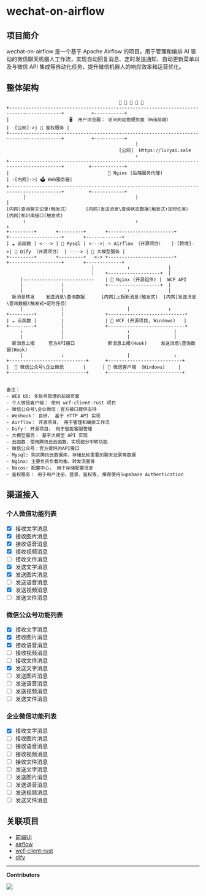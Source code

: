# wechat-on-airflow

## 项目简介

wechat-on-airflow 是一个基于 Apache Airflow 的项目，用于管理和编排 AI 驱动的微信聊天机器人工作流，实现自动回复消息、定时发送通知、自动更新菜单以及与微信 API 集成等自动化任务，提升微信机器人的响应效率和运营优化。

## 整体架构

```
                                         👤 👤 👤 👤 👤
+-----------------------------------------------------------------------------------------+          +-----------+
|                      🖥️  用户浏览器： 访问网站管理页面（Web前端）                              | -[公网]->| 🔑 鉴权服务 |  
+-----------------------------------------------------------------------------------------+          +-----------+
                                               |                                                    
                                         [公网]  Https://lucyai.sale                                          
                                               ↓                                                    
+-----------------------------------------------------------------------------------------+         +------------+      
|                                    🔄 Nginx (后端服务代理)                                | -[内网]->| 🗳️ Web服务器|  
+-----------------------------------------------------------------------------------------+         +------------+      
      |                                        |                             |
[内网]查询聊天记录(触发式）      [内网]发送消息\查询状态数据(触发式+定时任务）    [内网]知识库接口(触发式)       
      ↓                                        ↓                             ↓   
+---------+       +---------+       +------------------------+         +-------------------+       +-------------+
| ☁️ 云函数 | <---> | 💾 Mysql | <--->| ⭐️ Airflow （开源项目）   |-[跨境]->| 🤖 Dify （开源项目） | ----> | 🧠 大模型服务 |
+---------+       +---------+   <-> +------------------------+         +-------------------+       +-------------+
                               |            ↑              |
                               |    +-------------------+  |
     |--------------------------    | 🔌 Nginx (开源组件) |  WCF API
     |              |               +-------------------+  |
     |              |                       ↑              |
  新消息转发    发送消息\查询数据      [内网]上报新消息(触发式)  [内网]发送消息\查询数据(触发式+定时任务）
     |              |                       |              ↓
+---------+         |               +----------------------------+
| ☁️ 云函数 |         |               | 🔄 WCF (开源项目, Windows)   |
+---------+         |               +----------------------------+
     ↑              |                       ↑                |
     |              |                       |                |
  新消息上报     官方API接口            新消息上报(Hook)     发送消息\查询数据(Hook)
     |              ↓                       |                ↓
+----------------------------+      +---------------------------+
|  📨 微信公众号\企业微信       |      | 💬 微信客户端 （Windows）    |
+----------------------------+      +---------------------------+


备注：
- WEB UI: 多账号管理的前端页面
- 个人微信客户端： 使用 wcf-client-rust 项目
- 微信公众号\企业微信：官方接口提供支持
- Webhook： 自研， 基于 HTTP API 实现
- Airflow： 开源项目， 用于管理和编排工作流
- Dify： 开源项目， 用于智能客服管理
- 大模型服务： 基于大模型 API 实现
- 云函数：使用腾讯云云函数，实现部分中转功能
- 微信公众号：官方提供的API接口
- Mysql: 购买腾讯云数据库，存储比较重要的聊天记录等数据
- Nginx: 主要负责负载均衡、转发流量等
- Nacos: 配置中心， 用于存储配置信息
- 鉴权服务： 用于用户注册、登录、鉴权等, 推荐使用Supabase Authentication
```

## 渠道接入

### 个人微信功能列表

- [x] 接收文字消息
- [x] 接收图片消息
- [x] 接收语音消息
- [x] 接收视频消息
- [ ] 接收文件消息
- [x] 发送文字消息
- [x] 发送图片消息
- [ ] 发送语音消息
- [x] 发送视频消息
- [ ] 发送文件消息

### 微信公众号功能列表

- [x] 接收文字消息
- [x] 接收图片消息
- [x] 接收语音消息
- [ ] 接收视频消息
- [ ] 接收文件消息
- [x] 发送文字消息
- [ ] 发送图片消息
- [ ] 发送语音消息
- [ ] 发送视频消息
- [ ] 发送文件消息

### 企业微信功能列表

- [x] 接收文字消息
- [ ] 接收图片消息
- [ ] 接收语音消息
- [ ] 接收视频消息
- [ ] 接收文件消息
- [ ] 发送文字消息
- [ ] 发送图片消息
- [ ] 发送语音消息
- [ ] 发送视频消息
- [ ] 发送文件消息

## 关联项目

- [前端UI](https://github.com/YuChanGongzhu/ai-agent)
- [airflow](https://github.com/apache/airflow)
- [wcf-client-rust](https://github.com/lich0821/wcf-client-rust)
- [dify](https://github.com/langgenius/dify)

---

**Contributors**

<a href="https://github.com/claude89757/wechat-on-airflow/graphs/contributors">
  <img src="https://contrib.rocks/image?repo=claude89757/wechat-on-airflow" />
</a>
